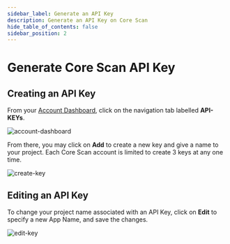 ```yaml
---
sidebar_label: Generate an API Key
description: Generate an API Key on Core Scan
hide_table_of_contents: false
sidebar_position: 2
---
```


# Generate Core Scan API Key

## Creating an API Key

From your [Account Dashboard](https://scan.coredao.org/my/account), click on the navigation tab labelled **API-KEYs**.

![account-dashboard](../assets/image(7).png)

From there, you may click on **Add** to create a new key and give a name to your project. Each Core Scan account is limited to create 3 keys at any one time.

![create-key](../assets/image(1).png)

## Editing an API Key

To change your project name associated with an API Key, click on **Edit** to specify a new App Name, and save the changes.

![edit-key](../assets/image(9).png)